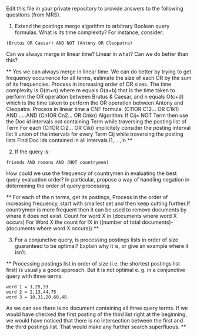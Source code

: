 ﻿Edit this file in your private repository to provide answers to the following questions (from MRS).

1. Extend the postings merge algorithm to arbitrary Boolean query formulas. What is
its time complexity? For instance, consider:

  `(Brutus OR Caesar) AND NOT (Antony OR Cleopatra)`

  Can we always merge in linear time? Linear in what? Can we do better than this?

  ** Yes we can always merge in linear time. We can do better by trying to get frequency occurrence for all terms, estimate the size of each OR by the sum of its frequencies. 
    Process in increasing order of OR sizes. The time complexity is O(m+n) where m equals O(a+b) that is the time taken to perform the OR operation between Brutus & Caesar,
and n equals O(c+d) which is the time taken to perform the OR operation between Antony and Cleopatra.
Process in linear  time a CNF formula: 
	(C11OR C12... OR C1k1) AND …..AND 
	(Cn1OR Cn2… OR Cnkn)
Algorithm: 
If Cij= NOT Term then use the  Doc id intervals not containing Term while traversing the posting list of Term
For each (Ci1OR Ci2... OR Ciki) implicitely  consider the posting interval list Ii union of the intervals for every Term Cij while traversing the posting lists
Find Doc ids contained in all intervals I1,….,In  **

2. If the query is:

  `friends AND romans AND (NOT countrymen)`

  How could we use the frequency of countrymen in evaluating the best query evaluation order? In particular, propose a way of handling negation in determining the order of query processing.
  
  **
For each of the n terms, get its postings, Process in the order of increasing frequency, start with smallest set and then keep cutting further.If countrymen is more frequent then it can be 
used to remove documents by where it does not exist.
Count for word X in (documents where word X occurs)
For Word X the count for !X in 
((number of total documents)-(documents where word X occurs)).**
  
3. For a conjunctive query, is processing postings lists in order of size guaranteed to be
optimal? Explain why it is, or give an example where it isn’t.

  ** Processing postings list in order of size (i.e. the shortest postings list first) is usually a good approach.
But it is not optimal e. g. in a conjunctive query with three terms:
	word 1 = 1,25,33
	word 2 = 2,13,44,75
	word 3 = 10,31,20,60,48.
As we can see there is no document containing all three query terms. If we would have checked the
first posting of the third list right at the beginning, we would have noticed that there is no intersection
between the first and the third postings list. That would make any further search superfluous. **
